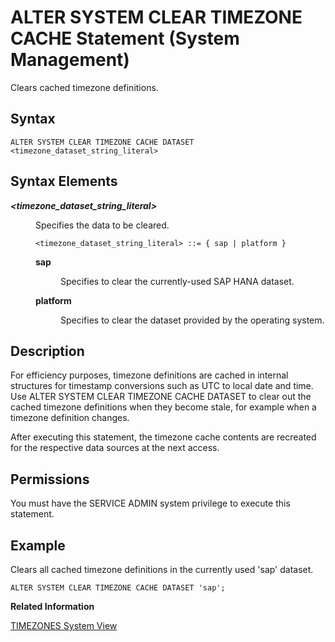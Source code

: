 <!-- loioa7804953f5cb458a84f47d3045436107 -->

# ALTER SYSTEM CLEAR TIMEZONE CACHE Statement \(System Management\)

Clears cached timezone definitions.



## Syntax

```
ALTER SYSTEM CLEAR TIMEZONE CACHE DATASET <timezone_dataset_string_literal>
```



## Syntax Elements


<dl>
<dt><b>

*<timezone\_dataset\_string\_literal\>*

</b></dt>
<dd>

Specifies the data to be cleared.

```
<timezone_dataset_string_literal> ::= { sap | platform }
```


<dl>
<dt><b>

sap

</b></dt>
<dd>

Specifies to clear the currently-used SAP HANA dataset.



</dd><dt><b>

platform

</b></dt>
<dd>

Specifies to clear the dataset provided by the operating system.



</dd>
</dl>



</dd>
</dl>



## Description

For efficiency purposes, timezone definitions are cached in internal structures for timestamp conversions such as UTC to local date and time. Use ALTER SYSTEM CLEAR TIMEZONE CACHE DATASET to clear out the cached timezone definitions when they become stale, for example when a timezone definition changes.

After executing this statement, the timezone cache contents are recreated for the respective data sources at the next access.



## Permissions

You must have the SERVICE ADMIN system privilege to execute this statement.



<a name="loioa7804953f5cb458a84f47d3045436107__sql_alter_system_clear_sql_plan_cache_1sql_alter_system_clear_sql_plan_cache_examples"/>

## Example

Clears all cached timezone definitions in the currently used 'sap' dataset.

```
ALTER SYSTEM CLEAR TIMEZONE CACHE DATASET 'sap';
```

**Related Information**  


[TIMEZONES System View](../../020-System-Views-Reference/021-System-Views/timezones-system-view-adeba8e.md "Provides information about the available time zones, together with their originating data set.")

